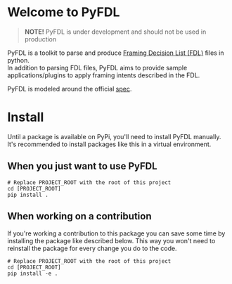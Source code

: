 # Welcome to PyFDL
> **NOTE!** PyFDL is under development and should not be used in production 

PyFDL is a toolkit to parse and produce [Framing Decision List (FDL)](https://theasc.com/society/ascmitc/asc-framing-decision-list) files in python.  
In addition to parsing FDL files, PyFDL aims to provide sample applications/plugins to apply framing intents
described in the FDL.

PyFDL is modeled around the official [spec](https://github.com/ascmitc/fdl/blob/main/Specification/ASCFDL_Specification_v1.0.pdf).

# Install
Until a package is available on PyPi, you'll need to install PyFDL manually.
It's recommended to install packages like this in a virtual environment.

## When you just want to use PyFDL
```shell
# Replace PROJECT_ROOT with the root of this project
cd [PROJECT_ROOT] 
pip install .
```

## When working on a contribution
If you're working a contribution to this package you can save some time
by installing the package like described below. This way you won't need to reinstall
the package for every change you do to the code.
```shell
# Replace PROJECT_ROOT with the root of this project
cd [PROJECT_ROOT] 
pip install -e .
```
